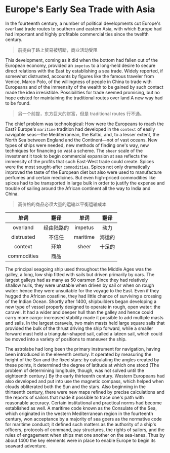 # Europe's Early Sea Trade with Asia

In the fourteenth century, a number of political developments cut Europe's `overland` trade routes to southern and eastern Asia, with which Europe had had important and highly profitable commercial ties since the twelfth century.

> 前提由于路上贸易被切断，商业活动受阻	

This development, coming as it did when the bottom had fallen out of the European economy, provided an `impetus` to a long-held desire to secure direct relations with the East by establishing a sea trade. Widely reported, if somewhat distrusted, accounts by figures like the famous traveler from Venice, Marco Polo, of the willingness of people in China to trade with Europeans and of the immensity of the wealth to be gained by such contact made the idea irresistible. Possibilities for trade seemed promising, but no hope existed for maintaining the traditional routes over land A new way had to be found. 

> 另一个前提，东方巨大的财富，但是 traditional routes 行不通。

The chief problem was technological: How were the Europeans to reach the East? Europe's `maritime` tradition had developed in the `context` of easily navigable seas—the Mediterranean, the Baltic, and, to a lesser extent, the North Sea between England and the Continent—not of vast oceans. New types of ships were needed, new methods of finding one's way, new techniques for financing so vast a scheme. The `sheer` scale of the investment it took to begin commercial expansion at sea reflects the immensity of the profits that such East-West trade could create. Spices were the most sought-after `commodities`. Spices not only dramatically improved the taste of the European diet but also were used to manufacture perfumes and certain medicines. But even high-priced commodities like spices had to be transported in large bulk in order to justify the expense and trouble of sailing around the African continent all the way to India and China.

> 高价格的商品必须大量的运输以平衡运输成本



|     单词      |  翻译   |    单词    |  翻译  |
| :---------: | :---: | :------: | :--: |
|  overland   | 经由陆路的 | impetus  |  动力  |
| distrusted  |  不信任  | maritime | 海运的  |
|   context   |  环境   |  sheer   | 十足的  |
| commodities |  商品   |          |      |



The principal seagoing ship used throughout the Middle Ages was the galley, a long, low ship fitted with sails but driven primarily by oars. The largest galleys had as many as 50 oarsmen Since they had relatively shallow hulls, they were unstable when driven by sail or when on rough water: hence they were unsuitable for the voyage to the East. Even if they hugged the African coastline, they had little chance of surviving a crossing of the Indian Ocean. Shortly after 1400, shipbuilders began developing a new type of vessel properly designed to operate in rough, open water: the caravel. It had a wider and deeper hull than the galley and hence could carry more cargo: increased stability made it possible to add multiple masts and sails. In the largest caravels, two main masts held large square sails that provided the bulk of the thrust driving the ship forward, while a smaller forward mast held a triangular-shaped sail, called a lateen sail, which could be moved into a variety of positions to maneuver the ship.

The astrolabe had long been the primary instrument for navigation, having been introduced in the eleventh century. It operated by measuring the height of the Sun and the fixed stars: by calculating the angles created by these points, it determined the degree of latitude at which one stood (The problem of determining longitude, though, was not solved until the eighteenth century.) By the early thirteenth century. Western Europeans had also developed and put into use the magnetic compass, which helped when clouds obliterated both the Sun and the stars. Also beginning in the thirteenth century, there were new maps refined by precise calculations and the reports of sailors that made it possible to trace one's path with reasonable accuracy. Certain institutional and practical norms had become established as well. A maritime code known as the Consulate of the Sea, which originated in the western Mediterranean region in the fourteenth century, won acceptance by a majority of sea goers as the normative code for maritime conduct; it defined such matters as the authority of a ship's officers, protocols of command, pay structures, the rights of sailors, and the rules of engagement when ships met one another on the sea-lanes. Thus by about 1400 the key elements were in place to enable Europe to begin its seaward adventure.

